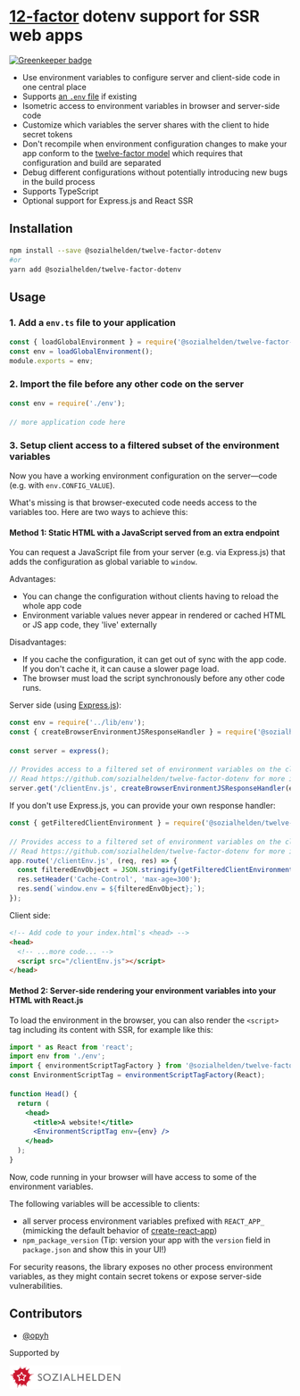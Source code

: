 # [12-factor](https://12factor.net) dotenv support for SSR web apps

[![Greenkeeper badge](https://badges.greenkeeper.io/sozialhelden/twelve-factor-dotenv.svg)](https://greenkeeper.io/)

- Use environment variables to configure server and client-side code in one central place
- Supports [an `.env` file](https://www.npmjs.com/package/dotenv) if existing
- Isometric access to environment variables in browser and server-side code
- Customize which variables the server shares with the client to hide secret tokens
- Don't recompile when environment configuration changes to make your app conform to the [
  twelve-factor model](https://12factor.net/config) which requires that configuration and build are
  separated
- Debug different configurations without potentially introducing new bugs in the build process
- Supports TypeScript
- Optional support for Express.js and React SSR

## Installation

```bash
npm install --save @sozialhelden/twelve-factor-dotenv
#or
yarn add @sozialhelden/twelve-factor-dotenv
```

## Usage

### 1. Add a `env.ts` file to your application

```typescript
const { loadGlobalEnvironment } = require('@sozialhelden/twelve-factor-dotenv');
const env = loadGlobalEnvironment();
module.exports = env;
```

### 2. Import the file before any other code on the server

```typescript
const env = require('./env');

// more application code here
```

### 3. Setup client access to a filtered subset of the environment variables

Now you have a working environment configuration on the server—code (e.g. with `env.CONFIG_VALUE`).

What's missing is that browser-executed code needs access to the variables too. Here are two ways to
achieve this:

#### Method 1: Static HTML with a JavaScript served from an extra endpoint

You can request a JavaScript file from your server (e.g. via Express.js) that adds the configuration
as global variable to `window`.

Advantages:

- You can change the configuration without clients having to reload the whole app code
- Environment variable values never appear in rendered or cached HTML or JS app code, they 'live'
  externally

Disadvantages:

- If you cache the configuration, it can get out of sync with the app code. If you don't cache it,
  it can cause a slower page load.
- The browser must load the script synchronously before any other code runs.

Server side (using [Express.js](https://expressjs.com)):

```typescript
const env = require('../lib/env');
const { createBrowserEnvironmentJSResponseHandler } = require('@sozialhelden/twelve-factor-dotenv');

const server = express();

// Provides access to a filtered set of environment variables on the client.
// Read https://github.com/sozialhelden/twelve-factor-dotenv for more infos.
server.get('/clientEnv.js', createBrowserEnvironmentJSResponseHandler(env));
```

If you don't use Express.js, you can provide your own response handler:

```typescript
const { getFilteredClientEnvironment } = require('@sozialhelden/twelve-factor-dotenv');

// Provides access to a filtered set of environment variables on the client.
// Read https://github.com/sozialhelden/twelve-factor-dotenv for more infos.
app.route('/clientEnv.js', (req, res) => {
  const filteredEnvObject = JSON.stringify(getFilteredClientEnvironment(env, filterFunction));
  res.setHeader('Cache-Control', 'max-age=300');
  res.send(`window.env = ${filteredEnvObject};`);
});
```

Client side:

```html
<!-- Add code to your index.html's <head> -->
<head>
  <!-- ...more code... -->
  <script src="/clientEnv.js"></script>
</head>
```

#### Method 2: Server-side rendering your environment variables into your HTML with React.js

To load the environment in the browser, you can also render the `<script>` tag including its content
with SSR, for example like this:

```jsx
import * as React from 'react';
import env from './env';
import { environmentScriptTagFactory } from '@sozialhelden/twelve-factor-dotenv';
const EnvironmentScriptTag = environmentScriptTagFactory(React);

function Head() {
  return (
    <head>
      <title>A website!</title>
      <EnvironmentScriptTag env={env} />
    </head>
  );
}
```

Now, code running in your browser will have access to some of the environment variables.

The following variables will be accessible to clients:

- all server process environment variables prefixed with `REACT_APP_` (mimicking the default
  behavior of [create-react-app](https://github.com/facebook/create-react-app))
- `npm_package_version` (Tip: version your app with the `version` field in `package.json` and show
  this in your UI!)

For security reasons, the library exposes no other process environment variables, as they might
contain secret tokens or expose server-side vulnerabilities.

## Contributors

- [@opyh](https://github.com/opyh)

Supported by

[<img alt="Sozialhelden e.V." src='./doc/sozialhelden-logo.svg' width="200" style="vertical-align: middle;">](https://sozialhelden.de)
